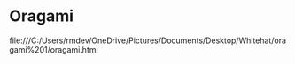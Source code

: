 # Oragami
file:///C:/Users/rmdev/OneDrive/Pictures/Documents/Desktop/Whitehat/oragami%201/oragami.html
